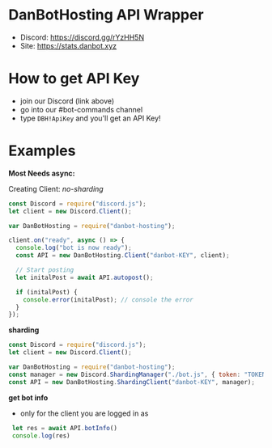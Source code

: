 # DanBotHosting API Wrapper

- Discord: https://discord.gg/rYzHH5N
- Site: https://stats.danbot.xyz

# How to get API Key

- join our Discord (link above)
- go into our #bot-commands channel
- type `DBH!ApiKey` and you'll get an API Key!

# Examples

**Most Needs async:**

Creating Client:
_no-sharding_

```javascript
const Discord = require("discord.js");
let client = new Discord.Client();

var DanBotHosting = require("danbot-hosting");

client.on("ready", async () => {
  console.log("bot is now ready");
  const API = new DanBotHosting.Client("danbot-KEY", client);

  // Start posting
  let initalPost = await API.autopost();

  if (initalPost) {
    console.error(initalPost); // console the error
  }
});
```

**sharding**

```javascript
const Discord = require("discord.js");
let client = new Discord.Client();

var DanBotHosting = require("danbot-hosting");
const manager = new Discord.ShardingManager("./bot.js", { token: "TOKEN" });
const API = new DanBotHosting.ShardingClient("danbot-KEY", manager);
```

**get bot info**
- only for the client you are logged in as

```javascript
 let res = await API.botInfo()
 console.log(res)
```
